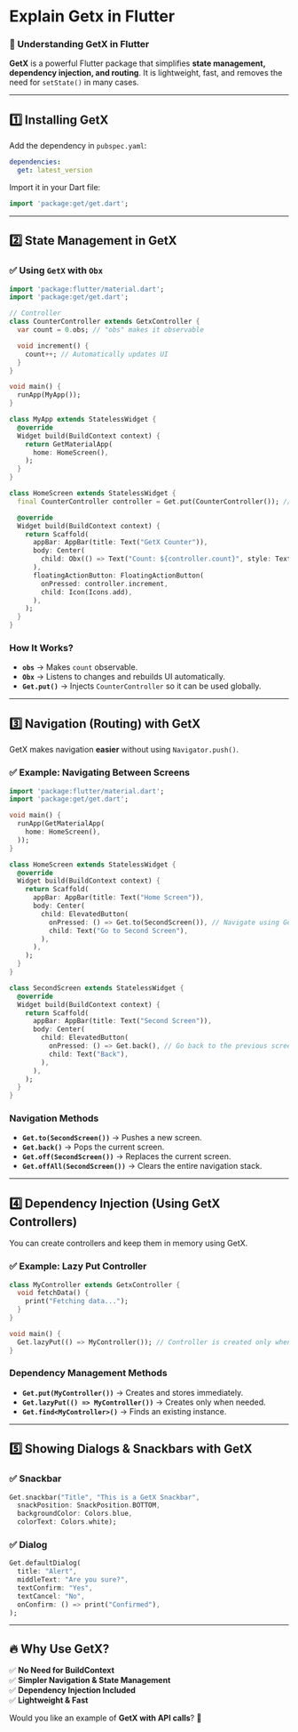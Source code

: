 # Explain Getx in Flutter

### **🔹 Understanding GetX in Flutter**
**GetX** is a powerful Flutter package that simplifies **state management, dependency injection, and routing**. 
It is lightweight, fast, and removes the need for `setState()` in many cases.

---

## **1️⃣ Installing GetX**
Add the dependency in `pubspec.yaml`:
```yaml
dependencies:
  get: latest_version
```

Import it in your Dart file:
```dart
import 'package:get/get.dart';
```

---

## **2️⃣ State Management in GetX**
### **✅ Using `GetX` with `Obx`**
```dart
import 'package:flutter/material.dart';
import 'package:get/get.dart';

// Controller
class CounterController extends GetxController {
  var count = 0.obs; // "obs" makes it observable

  void increment() {
    count++; // Automatically updates UI
  }
}

void main() {
  runApp(MyApp());
}

class MyApp extends StatelessWidget {
  @override
  Widget build(BuildContext context) {
    return GetMaterialApp(
      home: HomeScreen(),
    );
  }
}

class HomeScreen extends StatelessWidget {
  final CounterController controller = Get.put(CounterController()); // Dependency Injection

  @override
  Widget build(BuildContext context) {
    return Scaffold(
      appBar: AppBar(title: Text("GetX Counter")),
      body: Center(
        child: Obx(() => Text("Count: ${controller.count}", style: TextStyle(fontSize: 30))),
      ),
      floatingActionButton: FloatingActionButton(
        onPressed: controller.increment,
        child: Icon(Icons.add),
      ),
    );
  }
}
```
### **How It Works?**
- **`obs`** → Makes `count` observable.
- **`Obx`** → Listens to changes and rebuilds UI automatically.
- **`Get.put()`** → Injects `CounterController` so it can be used globally.

---

## **3️⃣ Navigation (Routing) with GetX**
GetX makes navigation **easier** without using `Navigator.push()`.

### **✅ Example: Navigating Between Screens**
```dart
import 'package:flutter/material.dart';
import 'package:get/get.dart';

void main() {
  runApp(GetMaterialApp(
    home: HomeScreen(),
  ));
}

class HomeScreen extends StatelessWidget {
  @override
  Widget build(BuildContext context) {
    return Scaffold(
      appBar: AppBar(title: Text("Home Screen")),
      body: Center(
        child: ElevatedButton(
          onPressed: () => Get.to(SecondScreen()), // Navigate using Get.to()
          child: Text("Go to Second Screen"),
        ),
      ),
    );
  }
}

class SecondScreen extends StatelessWidget {
  @override
  Widget build(BuildContext context) {
    return Scaffold(
      appBar: AppBar(title: Text("Second Screen")),
      body: Center(
        child: ElevatedButton(
          onPressed: () => Get.back(), // Go back to the previous screen
          child: Text("Back"),
        ),
      ),
    );
  }
}
```
### **Navigation Methods**
- **`Get.to(SecondScreen())`** → Pushes a new screen.
- **`Get.back()`** → Pops the current screen.
- **`Get.off(SecondScreen())`** → Replaces the current screen.
- **`Get.offAll(SecondScreen())`** → Clears the entire navigation stack.

---

## **4️⃣ Dependency Injection (Using GetX Controllers)**
You can create controllers and keep them in memory using GetX.

### **✅ Example: Lazy Put Controller**
```dart
class MyController extends GetxController {
  void fetchData() {
    print("Fetching data...");
  }
}

void main() {
  Get.lazyPut(() => MyController()); // Controller is created only when needed
}
```
### **Dependency Management Methods**
- **`Get.put(MyController())`** → Creates and stores immediately.
- **`Get.lazyPut(() => MyController())`** → Creates only when needed.
- **`Get.find<MyController>()`** → Finds an existing instance.

---

## **5️⃣ Showing Dialogs & Snackbars with GetX**
### **✅ Snackbar**
```dart
Get.snackbar("Title", "This is a GetX Snackbar",
  snackPosition: SnackPosition.BOTTOM,
  backgroundColor: Colors.blue,
  colorText: Colors.white);
```
### **✅ Dialog**
```dart
Get.defaultDialog(
  title: "Alert",
  middleText: "Are you sure?",
  textConfirm: "Yes",
  textCancel: "No",
  onConfirm: () => print("Confirmed"),
);
```

---

## **🔥 Why Use GetX?**
✅ **No Need for BuildContext**  
✅ **Simpler Navigation & State Management**  
✅ **Dependency Injection Included**  
✅ **Lightweight & Fast**  

Would you like an example of **GetX with API calls**? 🚀